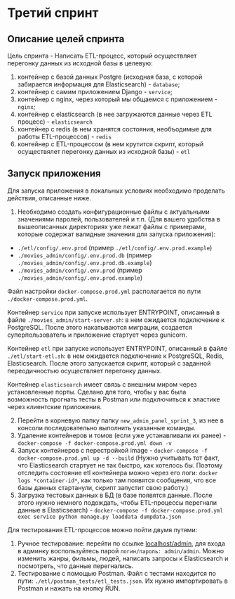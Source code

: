 # Третий спринт

## Описание целей спринта 

Цель спринта - Написать ETL-процесс, который осуществляет перегонку данных из исходной базы в целевую:
1) контейнер с базой данных Postgre (исходная база, с которой забирается информация для Elasticsearch) - `database`;
2) контейнер с самим приложением Django - `service`;
3) контейнер с nginx, через который мы общаемся с приложением - `nginx`;
4) контейнер с elasticsearch (в нее загружаются данные через ETL процесс) - `elasticsearch`
5) контейнер с redis (в нем хранятся состояния, необъодимые для работы ETL-процессов) - `redis`
6) контейнер с ETL-процессом (в нем крутится скрипт, который осуществялет перегонку данных из исходной базы) - `etl`

## Запуск приложения

Для запуска приложения в локальных условиях необходимо проделать действия, описанные ниже.
1) Необходимо создать конфигурационные файлы с актуальными значениями паролей, пользователей и т.п. (Для вашего удобства в вышеописанных директориях уже лежат файлы с примерами, которые содержат валидные значения для запуска приложения):
 - `./etl/config/.env.prod` (пример `./etl/config/.env.prod.example`)
 - `./movies_admin/config/.env.prod.db` (пример `./movies_admin/config/.env.prod.db.example`)
 - `./movies_admin/config/.env.prod` (пример `./movies_admin/config/.env.prod.example`)

Файл настройки `docker-compose.prod.yml` располагается по пути `./docker-compose.prod.yml`.

Контейнер `service` при запуске использует ENTRYPOINT, описанный в файле `./movies_admin/start-server.sh`:
в нем ожидается подключение к PostgreSQL. После этого накатываются миграции, создается суперпользователь и приложение стартует через gunicorn.

Контейнер `etl` при запуске использует ENTRYPOINT, описанный в файле `./etl/start-etl.sh`:
в нем ожидается подключение к PostgreSQL, Redis, Elasticsearch. После этого запускается скрипт, который с заданной переодичностью осуществляет перегонку данных.

Контейнер `elasticsearch` имеет связь с внешним миром через установленные порты. Сделано для того, чтобы у вас была возможность прогнать тесты в Postman или подключиться к эластике через клиентские приложения.

2) Перейти в корневую папку папку `new_admin_panel_sprint_3`, из нее в консоли последовательно выполнить указанные команды.
3) Удаление контейнеров и томов (если уже устанавливали их ранее) - `docker-compose -f docker-compose.prod.yml down -v`
4) Запуск контейнеров с перестройкой image - `docker-compose -f docker-compose.prod.yml up -d --build` (Нужно учитывать тот факт, что Elasticsearch стартует не так быстро, как хотелось бы. Поэтому отследить состояние etl контейнера можно через его логи: `docker logs *container-id*`, как только там появятся сообщения, что все базы данных стартанули, скрипт запустит свою работу.)
5) Загрузка тестовых данных в БД (в базе появятся данные. После этого нужно немного подождать, чтобы ETL-процессы перегнали данные в Elasticsearch) - `docker-compose -f docker-compose.prod.yml exec service python manage.py loaddata dumpdata.json`

Для тестирования ETL-процессов можно пойти двумя путями:

1) Ручное тестирование: перейти по ссылке [localhost/admin](http://127.0.0.1:80/admin/), для входа в админку воспользуйтесь парой `логин/пароль: admin/admin`. Можно изменить жанры, фильмы, людей, написать запросы к Elasticsearch и посмотреть, что данные перегнались.
2) Тестирование с помощью Postman. Файл с тестами находится по пути: `./etl/postman_tests/etl_tests.json`. Их нужно импортировать в Postman и нажать на кнопку RUN.